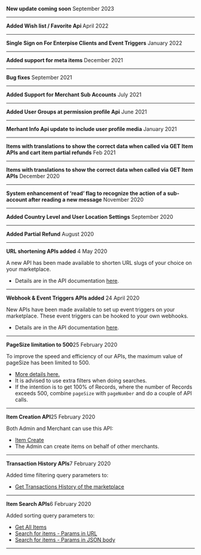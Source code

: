 <p class="changelog-title"><span><strong>New update coming soon</strong></span><span class="pull-right"> September 2023</span></p>

---
<p class="changelog-title"><span><strong>Added Wish list / Favorite Api </strong></span><span class="pull-right"> April 2022</span></p>

---
<p class="changelog-title"><span><strong>Single Sign on For Enterpise Clients and Event Triggers</strong></span><span class="pull-right"> January 2022</span></p>

---

<p class="changelog-title"><span><strong>Added support for meta items</strong></span><span class="pull-right"> December 2021</span></p>

---

<p class="changelog-title"><span><strong>Bug fixes</strong></span><span class="pull-right"> September 2021</span></p>

---

<p class="changelog-title"><span><strong>Added Support for Merchant Sub Accounts</strong></span><span class="pull-right"> July 2021</span></p>

---

<p class="changelog-title"><span><strong>Added User Groups at permission profile Api</strong></span><span class="pull-right"> June 2021</span></p>

---


<p class="changelog-title"><span><strong>Merhant Info Api update to include user profile media</strong></span><span class="pull-right"> January 2021</span></p>

---


<p class="changelog-title"><span><strong>Items with translations to show the correct data when called via GET Item APIs and cart item partial refunds</strong></span><span class="pull-right"> Feb 2021</span></p>


---


<p class="changelog-title"><span><strong>Items with translations to show the correct data when called via GET Item APIs</strong></span><span class="pull-right"> December 2020 </span></p>

---


<p class="changelog-title"><span><strong>System enhancement of ‘read’ flag to recognize the action of a sub-account after reading a new message</strong></span><span class="pull-right"> November 2020 </span></p>


---


<p class="changelog-title"><span><strong>Added Country Level and User Location Settings</strong></span><span class="pull-right"> September 2020 </span></p>

---


<p class="changelog-title"><span><strong>Added Partial Refund</strong></span><span class="pull-right"> August 2020</span></p>

---


<p class="changelog-title"><span><strong>URL shortening APIs added</strong></span><span class="pull-right"> 4 May 2020</span></p>

A new API has been made available to shorten URL slugs of your choice on your marketplace.
* Details are in the API documentation [here](https://apiv2.arcadier.com/?version=latest#4b934939-cd65-4ed0-aee9-3b15de47904b).

---

<p class="changelog-title"><span><strong>Webhook & Event Triggers APIs added</strong></span><span class="pull-right"> 24 April 2020</span></p>

New APIs have been made available to set up event triggers on your marketplace. These event triggers can be hooked to your own webhooks.
* Details are in the API documentation [here](https://apiv2.arcadier.com/?version=latest#cda751b9-e7a4-4d50-b660-72ec9cd4d4f0).

---

<p class="changelog-title"><span><strong>PageSize limitation to 500</strong></span><span class="pull-right">25 February 2020</span></p>

To improve the speed and efficiency of our APIs, the maximum value of pageSize has been limited to 500. 
* [More details here.](https://apiv2.arcadier.com/?version=latest#pagination)
* It is advised to use extra filters when doing searches.
* If the intention is to get 100% of Records, where the number of Records exceeds 500, combine `pageSize` with `pageNumber` and do a couple of API calls.

---

<p class="changelog-title"><span><strong>Item Creation API</strong></span><span class="pull-right">25 February 2020</span></p>

Both Admin and Merchant can use this API:
* [Item Create](https://apiv2.arcadier.com/?version=latest#03d18078-0f46-4c84-b9ff-c464c7853580)
* The Admin can create items on behalf of other merchants.

---

<p class="changelog-title"><span><strong>Transaction History APIs</strong></span><span class="pull-right">7 February 2020</span></p>

Added time filtering query parameters to:
* [Get Transactions History of the marketplace](https://apiv2.arcadier.com/?version=latest#fd876791-d71f-43bd-be02-bfe6bf17747a)

---

<p class="changelog-title"><span><strong>Item Search APIs</strong></span><span class="pull-right">6 February 2020</span></p>

Added sorting query parameters to:
* [Get All Items](https://apiv2.arcadier.com/?version=latest#c06e85df-93f9-446c-a9b2-426296185d0d)
* [Search for items - Params in URL](https://apiv2.arcadier.com/?version=latest#c6d3c581-2556-4cb0-a7f1-daed8733f9fd)
* [Search for items - Params in JSON body](https://apiv2.arcadier.com/?version=latest#61b718db-2d07-4af1-992d-520c0fe259c0)

---
